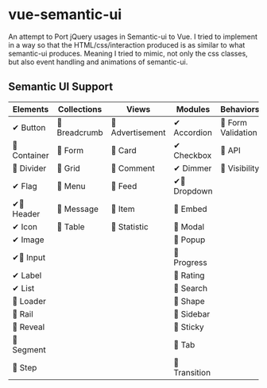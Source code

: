 # vue-semantic-ui

An attempt to Port jQuery usages in Semantic-ui to Vue. I tried to implement in a way so that the HTML/css/interaction produced is as similar to what semantic-ui produces. Meaning I tried to mimic, not only the css classes, but also event handling and animations of semantic-ui.

## Semantic UI Support

|    Elements     |   Collections   |      Views      |     Modules     |     Behaviors      |
|-----------------|-----------------|-----------------|-----------------|--------------------|
| ✔ Button        | 🚧 Breadcrumb    | 🚧 Advertisement | ✔ Accordion     | 🚧 Form Validation  |
| 🚧 Container     | 🚧 Form          | 🚧 Card          | ✔ Checkbox      | 🤞 API              |
| 🚧 Divider       | 🚧 Grid          | 🚧 Comment       | ✔ Dimmer        | 🚧 Visibility       |
| ✔ Flag          | 🚧 Menu          | 🚧 Feed          | ✔🚧 Dropdown      |                    |
| ✔🚧 Header        | 🚧 Message       | 🚧 Item          | 🚧 Embed         |                    |
| ✔ Icon          | 🚧 Table         | 🚧 Statistic     | 🚧 Modal         |                    |
| ✔ Image         |                 |                 | 🚧 Popup         |                    |
| ✔🚧 Input         |                 |                 | 🚧 Progress      |                    |
| ✔ Label         |                 |                 | 🚧 Rating        |                    |
| ✔ List          |                 |                 | 🚧 Search        |                    |
| 🚧 Loader        |                 |                 | 🚧 Shape         |                    |
| 🚧 Rail          |                 |                 | 🚧 Sidebar       |                    |
| 🚧 Reveal        |                 |                 | 🚧 Sticky        |                    |
| 🚧 Segment       |                 |                 | 🚧 Tab           |                    |
| 🚧 Step          |                 |                 | 🚧 Transition    |                    |
